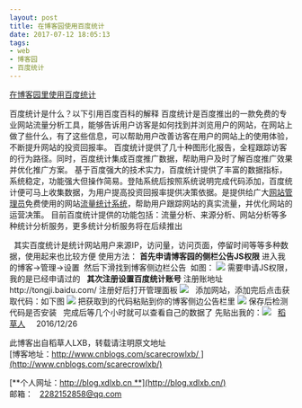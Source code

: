 ```yaml
---
layout: post
title: 在博客园使用百度统计
date: 2017-07-12 18:05:13
tags:
- web
- 博客园
- 百度统计
---
```

[在博客园里使用百度统计](http://www.cnblogs.com/scarecrowlxb/p/6222137.html)

百度统计是什么？以下引用百度百科的解释
百度统计是百度推出的一款免费的专业网站流量分析工具，能够告诉用户访客是如何找到并浏览用户的网站，在网站上做了些什么，有了这些信息，可以帮助用户改善访客在用户的网站上的使用体验，不断提升网站的投资回报率。
百度统计提供了几十种图形化报告，全程跟踪访客的行为路径。同时，百度统计集成百度推广数据，帮助用户及时了解百度推广效果并优化推广方案。
基于百度强大的技术实力，百度统计提供了丰富的数据指标，系统稳定，功能强大但操作简易。登陆系统后按照系统说明完成代码添加，百度统计便可马上收集数据，为用户提高投资回报率提供决策依据。是提供给广大[网站管理员](http://baike.baidu.com/view/2115715.htm)免费使用的网站[流量统计系统](http://baike.baidu.com/view/4258241.htm)，帮助用户跟踪网站的真实流量，并优化网站的运营决策。
目前百度统计提供的功能包括：流量分析、来源分析、网站分析等多种统计分析服务，更多统计分析服务将在后续推出
 

 
其实百度统计是统计网站用户来源IP，访问量，访问页面，停留时间等等多种数据，使用起来也比较方便
使用方法：
**首先申请博客园的侧栏公告JS权限**
进入我的博客->管理->设置  然后下滑找到博客侧边栏公告  如图：
![](http://upload-images.jianshu.io/upload_images/1417311-ff4ce5f6b2d00d19.png?imageMogr2/auto-orient/strip%7CimageView2/2/w/1240)
需要申请JS权限，我的是已经申请过的
 
**其次注册设置百度统计账号**
注册账地址http://tongji.baidu.com/ 注册好后打开管理面板
![](http://upload-images.jianshu.io/upload_images/1417311-9a4a704bfdb6fc49.png?imageMogr2/auto-orient/strip%7CimageView2/2/w/1240)
 
添加网站，添加完后点击获取代码：如下图
![](http://upload-images.jianshu.io/upload_images/1417311-9c4e080e58a4201b.png?imageMogr2/auto-orient/strip%7CimageView2/2/w/1240)
把获取到的代码粘贴到你的博客侧边公告栏里
![](http://upload-images.jianshu.io/upload_images/1417311-c40ec9513dd56be7.png?imageMogr2/auto-orient/strip%7CimageView2/2/w/1240)
保存后检测代码是否安装
 
完成后等几个小时就可以查看自己的数据了
先贴出我的：![](http://upload-images.jianshu.io/upload_images/1417311-ec03cc4dece28f3b.png?imageMogr2/auto-orient/strip%7CimageView2/2/w/1240)
 
[稻草人](http://www.cnblogs.com/scarecrowlxb/)    
2016/12/26

此博客出自稻草人LXB，转载请注明原文地址    
[博客地址：http://www.cnblogs.com/scarecrowlxb/ ](http://www.cnblogs.com/scarecrowlxb/)   

 [**个人网址：http://blog.xdlxb.cn **](http://blog.xdlxb.cn/)   
 邮箱：   2282152858@qq.com 
